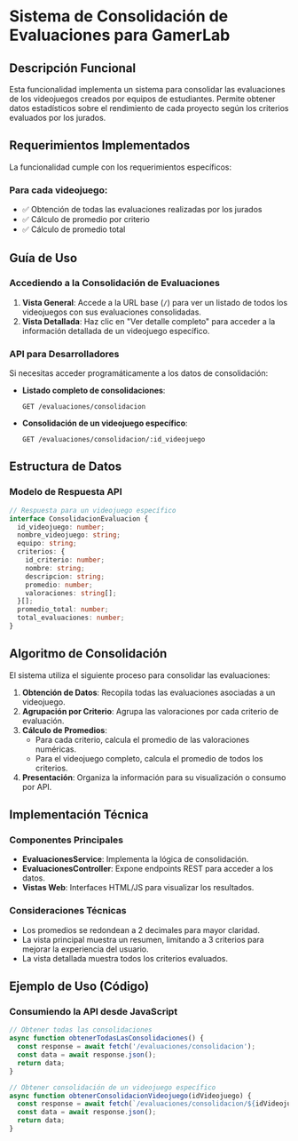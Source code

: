 # Sistema de Consolidación de Evaluaciones para GamerLab

## Descripción Funcional
Esta funcionalidad implementa un sistema para consolidar las evaluaciones de los videojuegos creados por equipos de estudiantes. Permite obtener datos estadísticos sobre el rendimiento de cada proyecto según los criterios evaluados por los jurados.

## Requerimientos Implementados
La funcionalidad cumple con los requerimientos específicos:

### Para cada videojuego:
- ✅ Obtención de todas las evaluaciones realizadas por los jurados
- ✅ Cálculo de promedio por criterio
- ✅ Cálculo de promedio total

## Guía de Uso

### Accediendo a la Consolidación de Evaluaciones
1. **Vista General**: Accede a la URL base (`/`) para ver un listado de todos los videojuegos con sus evaluaciones consolidadas.
2. **Vista Detallada**: Haz clic en "Ver detalle completo" para acceder a la información detallada de un videojuego específico.

### API para Desarrolladores
Si necesitas acceder programáticamente a los datos de consolidación:

- **Listado completo de consolidaciones**:
  ```
  GET /evaluaciones/consolidacion
  ```

- **Consolidación de un videojuego específico**:
  ```
  GET /evaluaciones/consolidacion/:id_videojuego
  ```

## Estructura de Datos

### Modelo de Respuesta API
```typescript
// Respuesta para un videojuego específico
interface ConsolidacionEvaluacion {
  id_videojuego: number;
  nombre_videojuego: string;
  equipo: string;
  criterios: {
    id_criterio: number;
    nombre: string;
    descripcion: string;
    promedio: number;
    valoraciones: string[];
  }[];
  promedio_total: number;
  total_evaluaciones: number;
}
```

## Algoritmo de Consolidación

El sistema utiliza el siguiente proceso para consolidar las evaluaciones:

1. **Obtención de Datos**: Recopila todas las evaluaciones asociadas a un videojuego.
2. **Agrupación por Criterio**: Agrupa las valoraciones por cada criterio de evaluación.
3. **Cálculo de Promedios**:
   - Para cada criterio, calcula el promedio de las valoraciones numéricas.
   - Para el videojuego completo, calcula el promedio de todos los criterios.
4. **Presentación**: Organiza la información para su visualización o consumo por API.

## Implementación Técnica

### Componentes Principales
- **EvaluacionesService**: Implementa la lógica de consolidación.
- **EvaluacionesController**: Expone endpoints REST para acceder a los datos.
- **Vistas Web**: Interfaces HTML/JS para visualizar los resultados.

### Consideraciones Técnicas
- Los promedios se redondean a 2 decimales para mayor claridad.
- La vista principal muestra un resumen, limitando a 3 criterios para mejorar la experiencia del usuario.
- La vista detallada muestra todos los criterios evaluados.

## Ejemplo de Uso (Código)

### Consumiendo la API desde JavaScript
```javascript
// Obtener todas las consolidaciones
async function obtenerTodasLasConsolidaciones() {
  const response = await fetch('/evaluaciones/consolidacion');
  const data = await response.json();
  return data;
}

// Obtener consolidación de un videojuego específico
async function obtenerConsolidacionVideojuego(idVideojuego) {
  const response = await fetch(`/evaluaciones/consolidacion/${idVideojuego}`);
  const data = await response.json();
  return data;
}
``` 